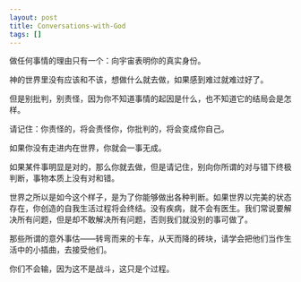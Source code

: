 ```yaml
---
layout: post
title: Conversations-with-God
tags: []
---
```


做任何事情的理由只有一个：向宇宙表明你的真实身份。

神的世界里没有应该和不该，想做什么就去做，如果感到难过就难过好了。

但是别批判，别责怪，因为你不知道事情的起因是什么，也不知道它的结局会是怎样。

请记住：你责怪的，将会责怪你，你批判的，将会变成你自己。

如果你没有走进内在世界，你就会一事无成。

如果某件事明显是对的，那么你就去做，但是请记住，别向你所谓的对与错下终极判断，事物本质上没有对和错。

世界之所以是如今这个样子，是为了你能够做出各种判断。如果世界以完美的状态存在，你创造的自我生活过程将会终结。没有疾病，就不会有医生。我们常说要解决所有问题，但是却不敢解决所有问题，否则我们就没别的事可做了。

那些所谓的意外事估——转弯而来的卡车，从天而降的砖块，请学会把他们当作生活中的小插曲，去接受他们。

你们不会输，因为这不是战斗，这只是个过程。